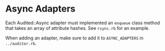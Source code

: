 # Async Adapters

Each Audited::Async adapter must implemented an `enqueue` class method
that takes an array of attribute hashes. See `rsync.rb` for an example.

When adding an adapter, make sure to add it to `ASYNC_ADAPTERS` in
`../auditor.rb`.
